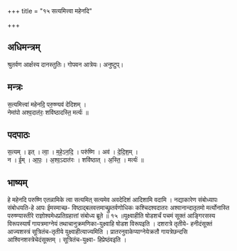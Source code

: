 +++
title = "१५ सत्यमित्त्वा महेनदि"

+++
## अधिमन्त्रम्
श्रुतर्वण आर्क्षस्य दानस्तुतिः। गोपवन आत्रेयः। अनुष्टुप्।

## मन्त्रः
स॒त्यमित्त्वा॑ महेनदि॒ परु॒ष्ण्यव॑ देदिशम् ।  
नेमा॑पो अश्व॒दात॑रः॒ शवि॑ष्ठादस्ति॒ मर्त्यः॑ ॥

## पदपाठः
स॒त्यम् । इत् । त्वा॒ । म॒हे॒ऽन॒दि॒ । परु॑ष्णि । अव॑ । दे॒दि॒श॒म् ।  
न । ई॒म् । आ॒पः॒ । अ॒श्व॒ऽदात॑रः । शवि॑ष्ठात् । अ॒स्ति॒ । मर्त्यः॑ ॥

## भाष्यम्
हे महेनदि परुष्णि एतन्नामिके त्वा सत्यमित् सत्यमेव अवदेदिशं आदिशामि वदामि । नद्याकारेण संबोध्यापः संबोधयति-हे आपः ईमस्माच्छ- विष्ठाद्बलवत्तमाच्छ्रुतर्वणोधिकः कश्चिदश्वदातरः अश्वानान्दातृतमो मर्त्योनास्ति परुष्ण्यास्तीरे राज्ञोश्वमेधप्रतिग्रहात्तां संबोध्य ब्रूते ॥ १५ ॥युक्ष्वाहीति षोडशर्चं पचमं सूक्तं आङ्गिरसस्य विरूपस्यार्षं गायत्रमाग्नेयं तथाचानुक्रमणिका-युक्ष्वाहि षोडश विरूपइति । दशरात्रे तृतीये- हनीदंसूक्तं आज्यशस्त्रं सूत्रितंच-तृतीये युक्ष्वाहीत्याज्यमिति । प्रातरनुवाकेप्याग्नेयेक्रतौ गायत्रेछन्दसि आश्विनशस्त्रेचेदंसूक्तम् । सूत्रितंच-युक्ष्वा- हिप्रेष्ठंवइति ।